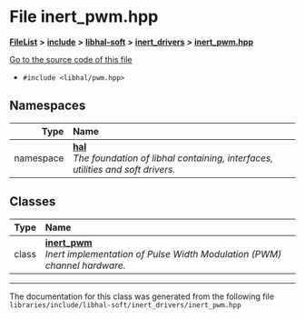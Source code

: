 

# File inert\_pwm.hpp



[**FileList**](files.md) **>** [**include**](dir_cba0faac6e93618a6e2539705915bd70.md) **>** [**libhal-soft**](dir_d4bad6877cf31bc2d39b696d7a305013.md) **>** [**inert\_drivers**](dir_140c0a66abe76384f84bfc7661372b14.md) **>** [**inert\_pwm.hpp**](inert__pwm_8hpp.md)

[Go to the source code of this file](inert__pwm_8hpp_source.md)



* `#include <libhal/pwm.hpp>`













## Namespaces

| Type | Name |
| ---: | :--- |
| namespace | [**hal**](namespacehal.md) <br>_The foundation of libhal containing, interfaces, utilities and soft drivers._  |


## Classes

| Type | Name |
| ---: | :--- |
| class | [**inert\_pwm**](classhal_1_1inert__pwm.md) <br>_Inert implementation of Pulse Width Modulation (PWM) channel hardware._  |



















































------------------------------
The documentation for this class was generated from the following file `libraries/include/libhal-soft/inert_drivers/inert_pwm.hpp`

